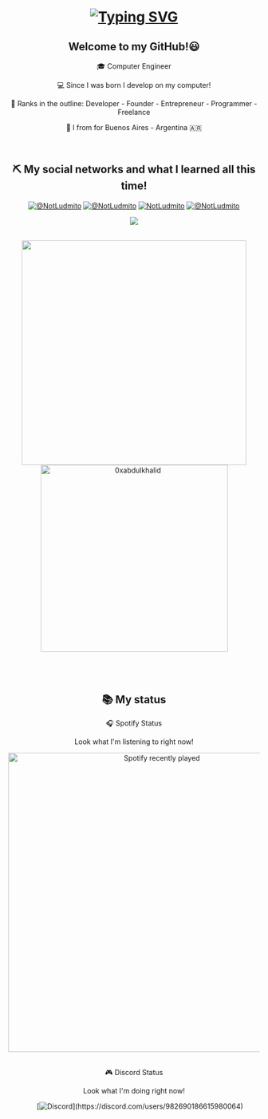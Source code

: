 <div align="center">
  <h1>
    <a href="https://git.io/typing-svg">
        <img src="https://readme-typing-svg.herokuapp.com/?color=ffffff&size=35&center=true&vCenter=true&width=1000&lines=Hello,+my+name+is+Santiago+better+known+as+Ludmito;I'm+20+years+old.;" alt="Typing SVG">
     </a>
    
<h2>Welcome to my GitHub!😃</h2>
<!--Intro start-->

<p align="center">
  
🎓 Computer Engineer
  
💻 Since I was born I develop on my computer!

📝 Ranks in the outline: Developer - Founder - Entrepreneur - Programmer - Freelance

📍 I from for Buenos Aires - Argentina 🇦🇷

<!--Intro end-->
  </p>
<br>

<h2>⛏️ My social networks and what I learned all this time!</h2>
<div>
<p align="center">
  <a href="https://www.youtube.com/@NotLudmito" target="blank"><img align="center" src="https://img.shields.io/badge/YouTube-FF0000?style=for-the-badge&logo=youtube&logoColor=white" alt="@NotLudmito"  /></a>
<a href="https://www.tiktok.com/@NotLudmito" target="blank"><img align="center" src="https://img.shields.io/badge/TikTok-000000?style=for-the-badge&logo=tiktok&logoColor=white" alt="@NotLudmito" /></a>
<a href="https://linkedin.com/in/NotLudmito" target="blank"><img align="center" src="https://img.shields.io/badge/LinkedIn-0077B5?style=for-the-badge&logo=linkedin&logoColor=white" alt="NotLudmito"/></a>
<a href = "mailto:notludmito@gmail.com" target="blank"><img align="center" src="https://img.shields.io/badge/Gmail-D14836?style=for-the-badge&logo=gmail&logoColor=white" alt="@NotLudmito"  /></a>
  </p>
  
<p align="center">
  <a href="https://skillicons.dev">
    <img src="https://skillicons.dev/icons?i=js,discord,cloudflare,github,linux,gcp,java,lua,nodejs" />
  </a>
</p>

<br>

<div align="center">

<a href="https://github.com/NotLudmito/">
  <img src="https://github-readme-stats.vercel.app/api?username=NotLudmito&include_all_commits=true&count_private=true&show_icons=true&line_height=20&title_color=7A7ADB&icon_color=2234AE&text_color=D3D3D3&bg_color=0,000000,130F40" width="450"/>
  <img src="https://github-readme-stats.vercel.app/api/top-langs?username=NotLudmito&show_icons=true&locale=en&layout=compact&line_height=20&title_color=7A7ADB&icon_color=2234AE&text_color=D3D3D3&bg_color=0,000000,130F40" width="375"  alt="0xabdulkhalid"/>

</a>
</div>

<br>
<br>
<br>

  <h2>📚 My status</h2>

  🎧 Spotify Status
<p>Look what I'm listening to right now!</p>
<a href="https://open.spotify.com/user/316kjz5tcsz5mgtpucvfk7qmu2mm">
  <img src="https://spotify-recently-played-readme.vercel.app/api?user=316kjz5tcsz5mgtpucvfk7qmu2mm" alt="Spotify recently played" width="600"  />
  </a>
<br/>
<br/>


🎮 Discord Status
<p>Look what I'm doing right now!</p>
<ul>

[![Discord](https://lanyard-profile-readme.vercel.app/api/982690186615980064?theme=dark&bg=809ecf&animated=true&hideDiscrim=true&borderRadius=30px&idleMessage=Probably%20doing%20something%20else...)](https://discord.com/users/982690186615980064)
